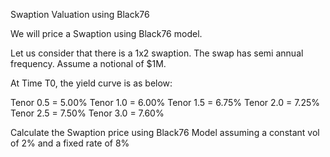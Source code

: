 Swaption Valuation using Black76

We will price a Swaption using Black76 model.

Let us consider that there is a 1x2 swaption. The swap has semi annual frequency. Assume a notional of $1M.

At Time T0, the yield curve is as below:

Tenor 0.5 = 5.00%
Tenor 1.0 = 6.00%
Tenor 1.5 = 6.75%
Tenor 2.0 = 7.25%
Tenor 2.5 = 7.50%
Tenor 3.0 = 7.60%

Calculate the Swaption price using Black76 Model assuming a constant vol of 2% and a fixed rate of 8%
